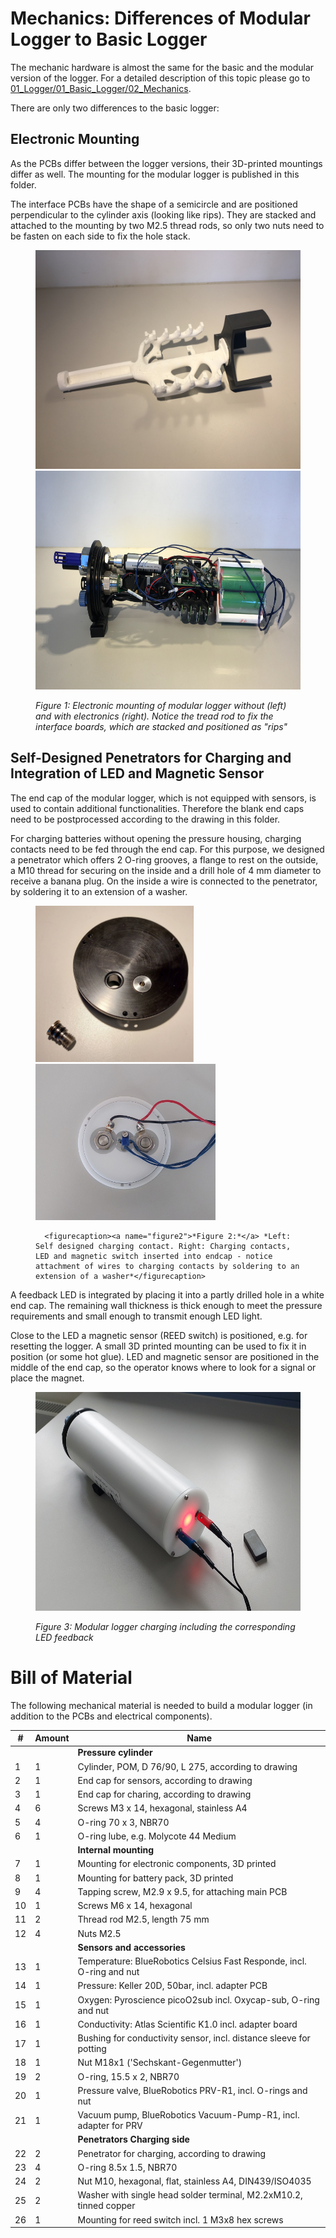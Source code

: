 # Mechanics: Differences of Modular Logger to Basic Logger

The mechanic hardware is almost the same for the basic and the modular version of the logger. For a detailed description of this topic please go to [01_Logger/01_Basic_Logger/02_Mechanics](../../01_Basic_Logger/02_Mechanics/README.md).

There are only two differences to the basic logger:

## Electronic Mounting
As the PCBs differ between the logger versions, their 3D-printed mountings differ as well. The mounting for the modular logger is published in this folder.

The interface PCBs have the shape of a semicircle and are positioned perpendicular to the cylinder axis (looking like rips). They are stacked and attached to the mounting by two M2.5 thread rods, so only two nuts need to be fasten on each side to fix the hole stack. 

<figure> 
   <img src="media/electronic_mounting_printed.jpg"  height="350" title="electronic_mounting_printed">
   <img src="media/logger_modular.JPG"  height="350" title="logger_modular">
   
   <figurecaption><a name="figure1">*Figure 1:*</a> *Electronic mounting of modular logger without (left) and with electronics (right). Notice the tread rod to fix the interface boards, which are stacked and positioned as "rips"*</figurecaption>
</figure>

## Self-Designed Penetrators for Charging and Integration of LED and Magnetic Sensor
The end cap of the modular logger, which is not equipped with sensors, is used to contain additional functionalities. Therefore the blank end caps need to be postprocessed according to the drawing in this folder. 

For charging batteries without opening the pressure housing, charging contacts need to be fed through the end cap. For this purpose, we designed a penetrator which offers 2 O-ring grooves, a flange to rest on the outside, a M10 thread for securing on the inside and a drill hole of 4 mm diameter to receive a banana plug. On the inside a wire is connected to the penetrator, by soldering it to an extension of a washer. 

   <figure> 
      <img src="media/Charging_contacts.jpg"  height="250" title="charging_contacts"><img src="media/end_cap_assembled.jpg"  height="250" title="end_cap_assembled">
   
      <figurecaption><a name="figure2">*Figure 2:*</a> *Left: Self designed charging contact. Right: Charging contacts, LED and magnetic switch inserted into endcap - notice attachment of wires to charging contacts by soldering to an extension of a washer*</figurecaption>
   </figure>

A feedback LED is integrated by placing it into a partly drilled hole in a white end cap. The remaining wall thickness is thick enough to meet the pressure requirements and small enough to transmit enough LED light. 

Close to the LED a magnetic sensor (REED switch) is positioned, e.g. for resetting the logger. A small 3D printed mounting can be used to fix it in position (or some hot glue). LED and magnetic sensor are positioned in the middle of the end cap, so the operator knows where to look for a signal or place the magnet. 

<figure> 
   <img src="media/logger_charging.jpg"  height="350" title="logger_charging">

   <figurecaption><a name="figure3">*Figure 3:*</a> *Modular logger charging including the corresponding LED feedback*</figurecaption>
</figure>

# Bill of Material
The following mechanical material is needed to build a modular logger (in addition to the PCBs and electrical components).

| #  | Amount | Name                                                                  |
| -- | ------ | --------------------------------------------------------------------- |
|    |        | **Pressure cylinder**                                                     |
| 1  | 1      | Cylinder, POM, D 76/90, L 275, according to drawing                   |
| 2  | 1      | End cap for sensors, according to drawing                             |
| 3  | 1      | End cap for charing, according to drawing                             |
| 4  | 6      | Screws M3 x 14, hexagonal, stainless A4                               |
| 5  | 4      | O-ring 70 x 3, NBR70                                                  |
| 6  | 1      | O-ring lube, e.g. Molycote 44 Medium                                  |
|    |        | **Internal mounting**                                                    |
| 7  | 1      | Mounting for electronic components, 3D printed                        |
| 8  | 1      | Mounting for battery pack, 3D printed                                 |
| 9  | 4      | Tapping screw, M2.9 x 9.5, for attaching main PCB                     |
| 10 | 1      | Screws M6 x 14, hexagonal                                             |
| 11 | 2      | Thread rod M2.5, length 75 mm                                         |
| 12 | 4      | Nuts M2.5                                                             |
|    |        | **Sensors and accessories**                                               |
| 13 | 1      | Temperature: BlueRobotics Celsius Fast Responde, incl. O-ring and nut |
| 14 | 1      | Pressure: Keller 20D, 50bar, incl. adapter PCB                        |
| 15 | 1      | Oxygen: Pyroscience picoO2sub incl. Oxycap-sub, O-ring and nut        |
| 16 | 1      | Conductivity: Atlas Scientific K1.0 incl. adapter board               |
| 17 | 1      | Bushing for conductivity sensor, incl. distance sleeve for potting    |
| 18 | 1      | Nut M18x1 ('Sechskant-Gegenmutter')                                   |
| 19 | 2      | O-ring, 15.5 x 2, NBR70                                               |
| 20 | 1      | Pressure valve, BlueRobotics PRV-R1, incl. O-rings and nut            |
| 21 | 1      | Vacuum pump, BlueRobotics Vacuum-Pump-R1, incl. adapter for PRV       |
|    |        | **Penetrators Charging side**                                             |
| 22 | 2      | Penetrator for charging, according to drawing                         |
| 23 | 4      | O-ring 8.5x 1.5, NBR70                                                |
| 24 | 2      | Nut M10, hexagonal, flat, stainless A4, DIN439/ISO4035                |
| 25 | 2      | Washer with single head solder terminal, M2.2xM10.2, tinned copper    |
| 26 | 1      | Mounting for reed switch incl. 1 M3x8 hex screws                      |


